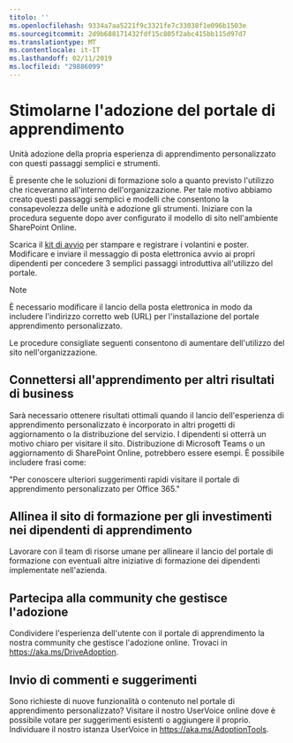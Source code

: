 ```yaml
---
titolo: ''
ms.openlocfilehash: 9334a7aa5221f9c3321fe7c33038f1e096b1503e
ms.sourcegitcommit: 2d9b688171432fdf15c805f2abc415bb115d97d7
ms.translationtype: MT
ms.contentlocale: it-IT
ms.lasthandoff: 02/11/2019
ms.locfileid: "29886099"
---
```

# <a name="drive-adoption-of-your-learning-portal"></a>Stimolarne l'adozione del portale di apprendimento

Unità adozione della propria esperienza di apprendimento personalizzato con questi passaggi semplici e strumenti. 

È presente che le soluzioni di formazione solo a quanto previsto l'utilizzo che riceveranno all'interno dell'organizzazione.  Per tale motivo abbiamo creato questi passaggi semplici e modelli che consentono la consapevolezza delle unità e adozione gli strumenti. Iniziare con la procedura seguente dopo aver configurato il modello di sito nell'ambiente SharePoint Online.

Scarica il [kit di avvio](/embeds/custom_learning_launch_kit.zip) per stampare e registrare i volantini e poster.  Modificare e inviare il messaggio di posta elettronica avvio ai propri dipendenti per concedere 3 semplici passaggi introduttiva all'utilizzo del portale.  

> [!NOTE]
> È necessario modificare il lancio della posta elettronica in modo da includere l'indirizzo corretto web (URL) per l'installazione del portale apprendimento personalizzato.

Le procedure consigliate seguenti consentono di aumentare dell'utilizzo del sito nell'organizzazione.  

## <a name="connect-learning-to-other-business-outcomes"></a>Connettersi all'apprendimento per altri risultati di business

Sarà necessario ottenere risultati ottimali quando il lancio dell'esperienza di apprendimento personalizzato è incorporato in altri progetti di aggiornamento o la distribuzione del servizio.  I dipendenti si otterrà un motivo chiaro per visitare il sito.  Distribuzione di Microsoft Teams o un aggiornamento di SharePoint Online, potrebbero essere esempi.  È possibile includere frasi come:

"Per conoscere ulteriori suggerimenti rapidi <Insert service name here> visitare il portale di apprendimento personalizzato per Office 365." 

## <a name="align-the-training-site-to-investments-in-your-employee-learning"></a>Allinea il sito di formazione per gli investimenti nei dipendenti di apprendimento 

Lavorare con il team di risorse umane per allineare il lancio del portale di formazione con eventuali altre iniziative di formazione dei dipendenti implementate nell'azienda. 

## <a name="join-the-driving-adoption-community"></a>Partecipa alla community che gestisce l'adozione

Condividere l'esperienza dell'utente con il portale di apprendimento la nostra community che gestisce l'adozione online.  Trovaci in https://aka.ms/DriveAdoption.

## <a name="give-us-feedback"></a>Invio di commenti e suggerimenti

Sono richieste di nuove funzionalità o contenuto nel portale di apprendimento personalizzato?  Visitare il nostro UserVoice online dove è possibile votare per suggerimenti esistenti o aggiungere il proprio.  Individuare il nostro istanza UserVoice in https://aka.ms/AdoptionTools.
